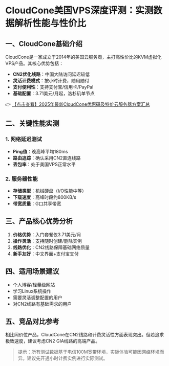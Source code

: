 # CloudCone美国VPS深度评测：实测数据解析性能与性价比

## 一、CloudCone基础介绍
CloudCone是一家成立于2014年的美国云服务商，主打高性价比的KVM虚拟化VPS产品。其核心优势包括：
- **CN2优化线路**：中国大陆访问延迟较低
- **灵活计费模式**：按小时计费，随用随付
- **支付便利性**：支持支付宝/信用卡/PayPal
- **基础配置**：3.71美元/月起，洛杉矶单节点

👉 [【点击查看】2025年最新CloudCone优惠码及特价云服务器方案汇总](https://bit.ly/Cloudcone)

## 二、关键性能实测
### 1. 网络延迟测试
- **Ping值**：晚高峰平均180ms
- **路由追踪**：确认采用CN2直连线路
- **丢包率**：处于美国VPS正常水平

### 2. 服务器性能
- **存储类型**：机械硬盘（I/O性能中等）
- **下载速度**：高峰时段约800KB/s
- **带宽质量**：G口共享带宽

## 三、产品核心优势分析
1. **价格优势**：入门套餐仅3.71美元/月
2. **操作灵活**：支持随时创建/删除实例
3. **线路优化**：CN2线路保障基础网络质量
4. **新手友好**：中文界面+支付宝支付

## 四、适用场景建议
- 个人博客/轻量级网站
- 学习Linux系统操作
- 需要灵活调整配置的用户
- 对CN2线路有基础需求的用户

## 五、竞品对比参考
相比同价位产品，CloudCone在CN2线路和计费灵活性方面表现突出。但若追求极致速度，建议考虑CN2 GIA线路的高端产品。

> 提示：所有测试数据基于电信100M宽带环境，实际体验可能因网络环境而异。建议先开通小时计费实例进行实际测试。